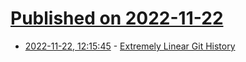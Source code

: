 # [Published on 2022-11-22](index.md)

* [2022-11-22, 12:15:45](https://lobste.rs/s/ydy5vs/extremely_linear_git_history) - [Extremely Linear Git History](https://westling.dev/b/extremely-linear-git)
